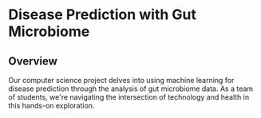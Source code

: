 # Disease Prediction with Gut Microbiome
## Overview
Our computer science project delves into using machine learning for disease prediction through the analysis of gut microbiome data. As a team of students, we're navigating the intersection of technology and health in this hands-on exploration.
